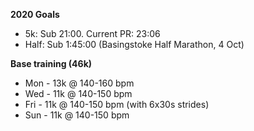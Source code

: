 **2020 Goals**

- 5k: Sub 21:00. Current PR: 23:06
- Half: Sub 1:45:00 (Basingstoke Half Marathon, 4 Oct)

**Base training (46k)**

- Mon - 13k @ 140-160 bpm
- Wed - 11k @ 140-150 bpm
- Fri - 11k @ 140-150 bpm (with 6x30s strides)
- Sun - 11k @ 140-150 bpm